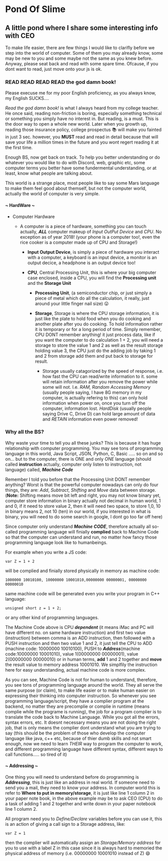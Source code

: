 # Pond Of Slime
## A little pond where I share some interesting info with CEO
To make life easier, there are few things I would like to clarifly before we step into the world of computer.
Some of them you may already know, some may be new to you and some maybe not the same as you knew before.
Anyway, please seat back and read with some spare time.
Ofcause, if you dont want to read, just move onto your js is ok.
### READ READ READ READ the god damn book!
Please execuse me for my poor English proficiency, as you always know, my English SUCKS....

*Read the god damn book!* is what I always heard from my college teacher. He once said, reading non-friction is boring, especially something technical or something you simply have no interest in. But reading, is a must. This is the door way to open a whole new world. Later when you growth up, reading those insurance policy, college prospectus :books: will make you fainted in just 3 sec. however, you **MUST** read and read in detail because that will save your life a million times in the future and you wont regert reading it at the first time.

Enough BS, now get back on track. To help you better understanding or do whatever you would like to do with Discord, web, graphic etc, some computer terms you better have some fundermental understanding, or at least, know what people are talking about.

This world is a strange place, most people like to say some Mars language to make them feel good about themself, but not the computer world, actually the world of computer is very simple.

#### ~ HardWare ~

- Computer Hardware

  - A computer is a piece of hardware, something you can touch actually, ***ALL*** computer makeup of *Input OutPut Device* and *CPU*. No exception as of year 2018! (your phone is a computer too!, even the rice cooker is a computer made up of CPU and Storage!)
  
    - **Input Output Device**, is simply a piece of hardware you interact with a computer, a keyboard is an input device, a monitor is an output decice, a headphone is an output device too!
   
    - **CPU**, Central Processing Unit, this is where your big computer case enclosed, inside a CPU, you will find the **Processing unit** and the **Storage Unit**
   
      - **Processing Unit**, (a semiconductor chip, or just simply a piece of metal which do all the calculation, it really, just around your little finger nail size) :stuck_out_tongue: 
      
      - **Storage**, Storage is where the CPU storage information, it is just like the plate to hold food when you do cooking and another plate after you do cooking. To hold information rather it is temporary or for a long period of time. Simply remember, CPU DONT remember anything! it just process data, like if you want the computer to do calculation 1 + 2, you will need a storage to store the value 1 and 2 as well as the result storage holding value 3, the CPU just do the adding job by taking 1 and 2 from storage add them and put back to storage for result.
      
        - Storage usually catagorized by the speed of response, i.e. how fast the CPU can read/write information to it. some will retain information after you remove the power while some will not. I.e. *RAM, Random Accessing Memory* (usually people saying, I have 8G memory in my computer, is actually refering to this) can only hold information when power on, once you turn off the computer, information lost. *HardDisk* (usually people saying Drive C, Drive D) can hold large amount of data and *RETAIN* information even power removed!
        
### Why all the BS?

Why waste your time to tell you all these junks? This is because it has huge relationship with computer programming. You may see tons of programming language in this world, Java Script, JSON, Python, C, Basic ..... so on and so on... but to the computer, there is ONE and only *ONE* language (should called **instruction** actually, computer only listen to instruction, not language) called, ***Machine Code***

Remember I told you before that the Processing Unit DONT remember anything? Worst is that the powerful computer nowadays can only do four things, they are: *Add*, *Subtract*, *Shifting* and *Move* data between storage. (**Note:** Shifting means move bit left and right, you may not know binary yet, computer store information in binary actually not decimal in human world, 1 and 0, if it need to store value 2, then it will need two space, to store 1,0, 10 in binary means 2, not 10 (ten) in our world, if you interested in what is binary, you will need to do some search in google, I dont go too far off here)

Since computer only understand ***Machine CODE***, therefore actually all so-called programming language will finially **complied** back to Machine Code so that the computer can understand and run, no matter how fancy those programming language look like to humanbeings.

For example when you write a JS code:
```
var Z = 1 + 2
```
will be complied and finially stored physically in memory as machine code:
```
1000000 10010100, 10000000 10001010,00000000 00000001, 00000000 00000010
```
same machine code will be generated even you write your program in C++ language:
```
unsigned short z = 1 + 2;
```
or any other kind of programming languages.

The Machine Code above is CPU ***dependent*** (it means iMac and PC will have different no. on same hardware instruction) and first two value (instruction) between comma is an ADD instruction, then followed with a PUSH instruction and then two value 1 and 2, it just tell the CPU to ADD (machine code: 10000000 10010100), PUSH to ***Address***(machine code:10000000 10001010), value 1(00000000 00000001), value 2(00000000 00000010) or in human terms, **add** 1 and 2 together and **move** the result value to memory address 10001010. We simplfily the instruction here for easy understanding, actual machine code is more complex.

As you can see, Machine Code is not for human to understand, therefore, you see tons of programming language around the world. They all serve the same purpose (or claim), to make life easier or to make human easier on expressing their thinking into computer instruction.
So whenever you see programming language/script, they have a complier program at the backend, no matter they are precomplie or complie in runtime (means complie while the programe is running), the job for a program complier is to translate the code back to Machine Language. While you got all the errors, syntax errors, etc. It doesnt necessary means you are not doing the right job, that is only means the complier dont understand what you are trying to say (this should be the problem of those who develop the computer language like java, c++ etc, because of thier dumb skills and not smart enough, now we need to learn *THEIR* way to program the computer to work, and different programming language have different syntax, different ways to call functions..... so tired of it)

#### ~ Addressing ~

One thing you will need to understand before do programming is ***Addressing***, this is just like an address in real world. If someone need to send you a mail, they need to know your address. In computer world this is refer to **Where to put in memory/storage**, it is just like line 1 column 2 in your paper note book, in the above example may be to ask CEO (CPU) to do a task of adding 1 and 2 together and write down in your paper notebook line 1 column 2.

All program need you to *Define/Declare* variables before you can use it, this is an action of giving a call sign to a Storage address, like:
```
var Z = 1
```
then the complier will automatically assign an *Storage/Memory address* for you to use with a label Z in this case since it is always hard to memoried the physical address of memory (i.e. 00000000 10001010 instead of Z) :smile:
